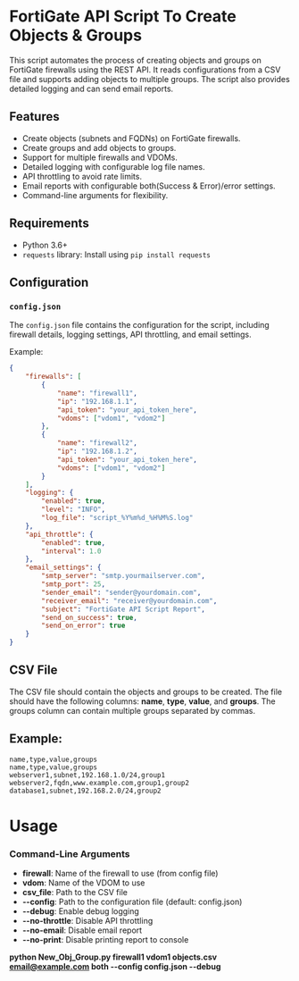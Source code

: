 # FortiGate API Script To Create Objects & Groups

This script automates the process of creating objects and groups on FortiGate firewalls using the REST API. It reads configurations from a CSV file and supports adding objects to multiple groups. The script also provides detailed logging and can send email reports.

## Features

- Create objects (subnets and FQDNs) on FortiGate firewalls.
- Create groups and add objects to groups.
- Support for multiple firewalls and VDOMs.
- Detailed logging with configurable log file names.
- API throttling to avoid rate limits.
- Email reports with configurable both(Success & Error)/error settings.
- Command-line arguments for flexibility.

## Requirements

- Python 3.6+
- `requests` library: Install using `pip install requests`

## Configuration

### `config.json`

The `config.json` file contains the configuration for the script, including firewall details, logging settings, API throttling, and email settings.

Example:

```json
{
    "firewalls": [
        {
            "name": "firewall1",
            "ip": "192.168.1.1",
            "api_token": "your_api_token_here",
            "vdoms": ["vdom1", "vdom2"]
        },
        {
            "name": "firewall2",
            "ip": "192.168.1.2",
            "api_token": "your_api_token_here",
            "vdoms": ["vdom1", "vdom2"]
        }
    ],
    "logging": {
        "enabled": true,
        "level": "INFO",
        "log_file": "script_%Y%m%d_%H%M%S.log"
    },
    "api_throttle": {
        "enabled": true,
        "interval": 1.0
    },
    "email_settings": {
        "smtp_server": "smtp.yourmailserver.com",
        "smtp_port": 25,
        "sender_email": "sender@yourdomain.com",
        "receiver_email": "receiver@yourdomain.com",
        "subject": "FortiGate API Script Report",
        "send_on_success": true,
        "send_on_error": true
    }
}
```

## CSV File
The CSV file should contain the objects and groups to be created. The file should have the following columns: **name**, **type**, **value**, and **groups**. The groups column can contain multiple groups separated by commas.

## Example:
```
name,type,value,groups
name,type,value,groups
webserver1,subnet,192.168.1.0/24,group1
webserver2,fqdn,www.example.com,group1,group2
database1,subnet,192.168.2.0/24,group2
```

# Usage
### Command-Line Arguments
- **firewall**: Name of the firewall to use (from config file)
- **vdom**: Name of the VDOM to use
- **csv_file**: Path to the CSV file
- **--config**: Path to the configuration file (default: config.json)
- **--debug**: Enable debug logging
- **--no-throttle**: Disable API throttling
- **--no-email**: Disable email report
- **--no-print**: Disable printing report to console

**python New_Obj_Group.py firewall1 vdom1 objects.csv email@example.com both --config config.json --debug**
